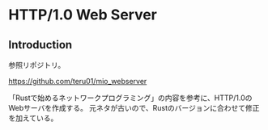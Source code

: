 # HTTP/1.0 Web Server

## Introduction
参照リポジトリ。

https://github.com/teru01/mio_webserver

「Rustで始めるネットワークプログラミング」の内容を参考に、HTTP/1.0のWebサーバを作成する。
元ネタが古いので、Rustのバージョンに合わせて修正を加えている。
